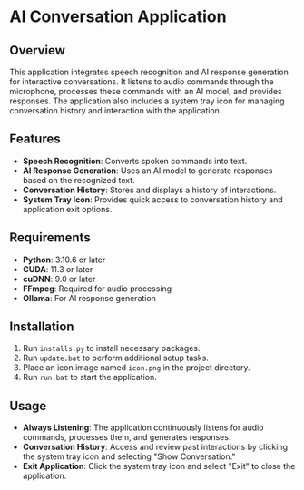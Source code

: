 # AI Conversation Application

## Overview

This application integrates speech recognition and AI response generation for interactive conversations. It listens to audio commands through the microphone, processes these commands with an AI model, and provides responses. The application also includes a system tray icon for managing conversation history and interaction with the application.

## Features

- **Speech Recognition**: Converts spoken commands into text.
- **AI Response Generation**: Uses an AI model to generate responses based on the recognized text.
- **Conversation History**: Stores and displays a history of interactions.
- **System Tray Icon**: Provides quick access to conversation history and application exit options.

## Requirements

- **Python**: 3.10.6 or later
- **CUDA**: 11.3 or later
- **cuDNN**: 9.0 or later
- **FFmpeg**: Required for audio processing
- **Ollama**: For AI response generation

## Installation

1. Run `installs.py` to install necessary packages.
2. Run `update.bat` to perform additional setup tasks.
3. Place an icon image named `icon.png` in the project directory.
4. Run `run.bat` to start the application.

## Usage

- **Always Listening**: The application continuously listens for audio commands, processes them, and generates responses.
- **Conversation History**: Access and review past interactions by clicking the system tray icon and selecting "Show Conversation."
- **Exit Application**: Click the system tray icon and select "Exit" to close the application.
